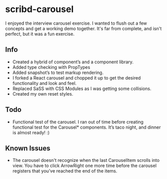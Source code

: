 # scribd-carousel

I enjoyed the interview carousel exercise. I wanted to flush out a few concepts and get a working demo together. It's far from complete, and isn't perfect, but it was a fun exercise.

## Info
- Created a hybrid of component’s and a component library.
- Added type checking with PropTypes
- Added snapshot’s to test markup rendering.
- I forked a React carousel and chopped it up to get the desired functionality and look and feel.
- Replaced SaSS with CSS Modules as I was getting some collisions.
- Created my own reset styles.

## Todo
- Functional test of the carousel. I ran out of time before creating functional test for the Carousel* components. It’s taco night, and dinner is almost ready! :)

## Known Issues
- The carousel doesn't recognize when the last CarouselItem scrolls into view. You have to click ArrowRight one more time before the carousel registers that you’ve reached the end of the items.
